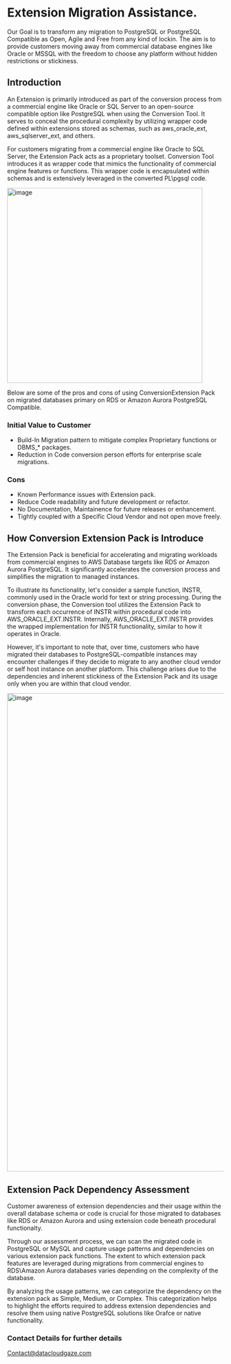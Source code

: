 # Extension Migration Assistance.

Our Goal is to transform any migration to PostgreSQL or PostgreSQL Compatible as Open, Agile and Free from any kind of lockin. The aim is to provide customers moving away from commercial database engines like Oracle or MSSQL with the freedom to choose any platform without hidden restrictions or stickiness.


## Introduction
An Extension is primarily introduced as part of the conversion process from a commercial engine like Oracle or SQL Server to an open-source compatible option like PostgreSQL when using the Conversion Tool. It serves to conceal the procedural complexity by utilizing wrapper code defined within extensions stored as schemas, such as aws_oracle_ext, aws_sqlserver_ext, and others.

For customers migrating from a commercial engine like Oracle to SQL Server, the Extension Pack acts as a proprietary toolset. Conversion Tool introduces it as wrapper code that mimics the functionality of commercial engine features or functions. This wrapper code is encapsulated within schemas and is extensively leveraged in the converted PL\pgsql code.

<img width="454" alt="image" src="https://github.com/dcgadmin/sctextensionmigrator/assets/137620464/e6797f5f-3917-4d8b-8b31-e6e57ddc1732">


Below are some of the pros and cons of using ConversionExtension Pack on migrated databases primary on RDS or Amazon Aurora PostgreSQL Compatible.

### Initial Value to Customer

- Build-In Migration pattern to mitigate complex Proprietary functions or DBMS_* packages.
- Reduction in Code conversion person efforts for enterprise scale migrations.

### Cons 

- Known Performance issues with Extension pack.
- Reduce Code readability and future development or refactor.
- No Documentation, Maintainence for future releases or enhancement. 
- Tightly coupled with a Specific Cloud Vendor and not open move freely.

## How Conversion Extension Pack is Introduce

The Extension Pack is beneficial for accelerating and migrating workloads from commercial engines to AWS Database targets like RDS or Amazon Aurora PostgreSQL. It significantly accelerates the conversion process and simplifies the migration to managed instances.

To illustrate its functionality, let's consider a sample function, INSTR, commonly used in the Oracle world for text or string processing. During the conversion phase, the Conversion tool utilizes the Extension Pack to transform each occurrence of INSTR within procedural code into AWS_ORACLE_EXT.INSTR. Internally, AWS_ORACLE_EXT.INSTR provides the wrapped implementation for INSTR functionality, similar to how it operates in Oracle.

However, it's important to note that, over time, customers who have migrated their databases to  PostgreSQL-compatible instances may encounter challenges if they decide to migrate to any another cloud vendor or self host instance on another platform. This challenge arises due to the dependencies and inherent stickiness of the Extension Pack and its usage only when you are within that cloud vendor.

<img width="1113" alt="image" src="https://github.com/dcgadmin/sctextensionmigrator/assets/137620464/bb79ce83-e010-48ec-92b7-5283ff7ff5cc">


## Extension Pack Dependency Assessment

Customer awareness of extension dependencies and their usage within the overall database schema or code is crucial for those migrated to  databases like RDS or Amazon Aurora and using extension code beneath procedural functionalty.

Through our assessment process, we can scan the migrated code in PostgreSQL or MySQL and capture usage patterns and dependencies on various extension pack functions. The extent to which extension pack features are leveraged during migrations from commercial engines to RDS\Amazon Aurora databases varies depending on the complexity of the database.

By analyzing the usage patterns, we can categorize the dependency on the extension pack as Simple, Medium, or Complex. This categorization helps to highlight the efforts required to address extension dependencies and resolve them using native PostgreSQL solutions like Orafce or native functionality.

### Contact Details for further details
Contact@datacloudgaze.com
